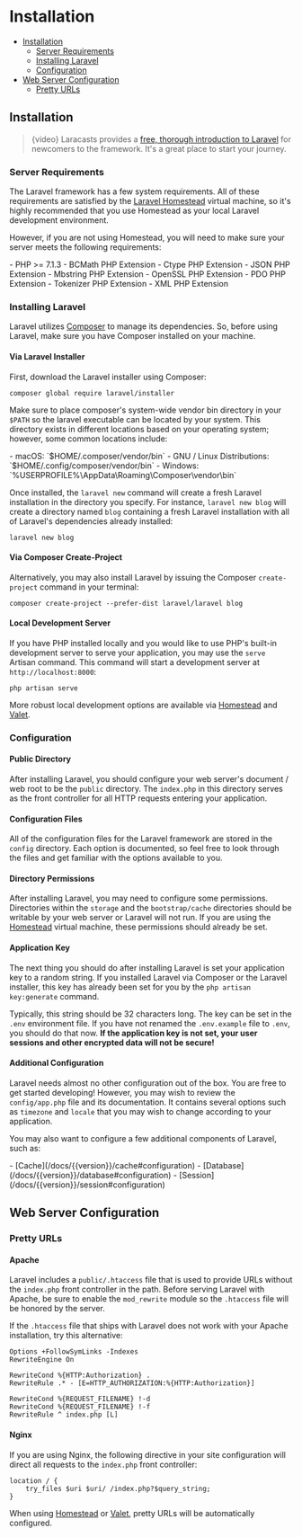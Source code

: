 # Installation

- [Installation](#installation)
    - [Server Requirements](#server-requirements)
    - [Installing Laravel](#installing-laravel)
    - [Configuration](#configuration)
- [Web Server Configuration](#web-server-configuration)
    - [Pretty URLs](#pretty-urls)

<a name="installation"></a>
## Installation

> {video} Laracasts provides a [free, thorough introduction to Laravel](http://laravelfromscratch.com) for newcomers to the framework. It's a great place to start your journey.

<a name="server-requirements"></a>
### Server Requirements

The Laravel framework has a few system requirements. All of these requirements are satisfied by the [Laravel Homestead](/docs/{{version}}/homestead) virtual machine, so it's highly recommended that you use Homestead as your local Laravel development environment.

However, if you are not using Homestead, you will need to make sure your server meets the following requirements:

<div class="content-list" markdown="1">
- PHP >= 7.1.3
- BCMath PHP Extension
- Ctype PHP Extension
- JSON PHP Extension
- Mbstring PHP Extension
- OpenSSL PHP Extension
- PDO PHP Extension
- Tokenizer PHP Extension
- XML PHP Extension
</div>

<a name="installing-laravel"></a>
### Installing Laravel

Laravel utilizes [Composer](https://getcomposer.org) to manage its dependencies. So, before using Laravel, make sure you have Composer installed on your machine.

#### Via Laravel Installer

First, download the Laravel installer using Composer:

    composer global require laravel/installer

Make sure to place composer's system-wide vendor bin directory in your `$PATH` so the laravel executable can be located by your system. This directory exists in different locations based on your operating system; however, some common locations include:

<div class="content-list" markdown="1">
- macOS: `$HOME/.composer/vendor/bin`
- GNU / Linux Distributions: `$HOME/.config/composer/vendor/bin`
- Windows: `%USERPROFILE%\AppData\Roaming\Composer\vendor\bin`
</div>

Once installed, the `laravel new` command will create a fresh Laravel installation in the directory you specify. For instance, `laravel new blog` will create a directory named `blog` containing a fresh Laravel installation with all of Laravel's dependencies already installed:

    laravel new blog

#### Via Composer Create-Project

Alternatively, you may also install Laravel by issuing the Composer `create-project` command in your terminal:

    composer create-project --prefer-dist laravel/laravel blog

#### Local Development Server

If you have PHP installed locally and you would like to use PHP's built-in development server to serve your application, you may use the `serve` Artisan command. This command will start a development server at `http://localhost:8000`:

    php artisan serve

More robust local development options are available via [Homestead](/docs/{{version}}/homestead) and [Valet](/docs/{{version}}/valet).

<a name="configuration"></a>
### Configuration

#### Public Directory

After installing Laravel, you should configure your web server's document / web root to be the `public` directory. The `index.php` in this directory serves as the front controller for all HTTP requests entering your application.

#### Configuration Files

All of the configuration files for the Laravel framework are stored in the `config` directory. Each option is documented, so feel free to look through the files and get familiar with the options available to you.

#### Directory Permissions

After installing Laravel, you may need to configure some permissions. Directories within the `storage` and the `bootstrap/cache` directories should be writable by your web server or Laravel will not run. If you are using the [Homestead](/docs/{{version}}/homestead) virtual machine, these permissions should already be set.

#### Application Key

The next thing you should do after installing Laravel is set your application key to a random string. If you installed Laravel via Composer or the Laravel installer, this key has already been set for you by the `php artisan key:generate` command.

Typically, this string should be 32 characters long. The key can be set in the `.env` environment file. If you have not renamed the `.env.example` file to `.env`, you should do that now. **If the application key is not set, your user sessions and other encrypted data will not be secure!**

#### Additional Configuration

Laravel needs almost no other configuration out of the box. You are free to get started developing! However, you may wish to review the `config/app.php` file and its documentation. It contains several options such as `timezone` and `locale` that you may wish to change according to your application.

You may also want to configure a few additional components of Laravel, such as:

<div class="content-list" markdown="1">
- [Cache](/docs/{{version}}/cache#configuration)
- [Database](/docs/{{version}}/database#configuration)
- [Session](/docs/{{version}}/session#configuration)
</div>

<a name="web-server-configuration"></a>
## Web Server Configuration

<a name="pretty-urls"></a>
### Pretty URLs

#### Apache

Laravel includes a `public/.htaccess` file that is used to provide URLs without the `index.php` front controller in the path. Before serving Laravel with Apache, be sure to enable the `mod_rewrite` module so the `.htaccess` file will be honored by the server.

If the `.htaccess` file that ships with Laravel does not work with your Apache installation, try this alternative:

    Options +FollowSymLinks -Indexes
    RewriteEngine On

    RewriteCond %{HTTP:Authorization} .
    RewriteRule .* - [E=HTTP_AUTHORIZATION:%{HTTP:Authorization}]

    RewriteCond %{REQUEST_FILENAME} !-d
    RewriteCond %{REQUEST_FILENAME} !-f
    RewriteRule ^ index.php [L]

#### Nginx

If you are using Nginx, the following directive in your site configuration will direct all requests to the `index.php` front controller:

    location / {
        try_files $uri $uri/ /index.php?$query_string;
    }

When using [Homestead](/docs/{{version}}/homestead) or [Valet](/docs/{{version}}/valet), pretty URLs will be automatically configured.
